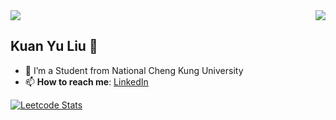 <div style="display: flex; justify-content: space-between; align-items: center;">
  <a href="https://leetcode.com/u/12yuuuu/">
    <img src="https://i.imgur.com/A6bWGFl.gif" hieght="100">
  </a>
  <img src="https://media.tenor.com/TGd-ZDBf41QAAAAi/flip-cat.gif" hieght="100">
</div>

## Kuan Yu Liu 🌻
- 🔭 I’m a Student from National Cheng Kung University
- 📫 **How to reach me**: [LinkedIn](https://www.linkedin.com/in/kuan-yu-liu-b24962301/)

[![Leetcode Stats](https://leetcard.jacoblin.cool/12yuuuu?theme=wtf)](https://leetcode.com/u/12yuuuu/)
